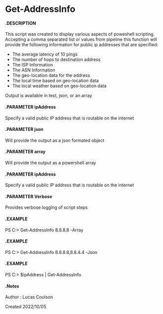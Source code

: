 # Get-AddressInfo

#### .DESCRIPTION

This script was created to display various aspects of poweshell scripting.
Accepting a comma separated list or values from pipeline this function will 
provide the following information for public ip addresses that are specified:

* The average latency of 10 pings
* The number of hops to destination address
* The ISP Information
* The ASN Information
* The geo-location data for the address
* The local time based on geo-location data
* The local weather based on geo-location data

Output is available in text, json, or an array

#### .PARAMETER ipAddress

Specify a valid public IP address that is routable on the internet

#### .PARAMETER json

Will provide the output as a json formated object

#### .PARAMETER array

Will provide the output as a powershell array

#### .PARAMETER ipAddress

Specify a valid public IP address that is routable on the internet

#### .PARAMETER Verbose

Provides verbose logging of script steps

#### .EXAMPLE

PS C:\> Get-AddressInfo 8.8.8.8 -Array

#### .EXAMPLE

PS C:\> Get-AddressInfo 8.8.8.8,8.8.4.4 -Json

#### .EXAMPLE

PS C:\> $ipAddress | Get-AddressInfo

#### .Notes

Author : Lucas Coulson

Created 2022/10/05
